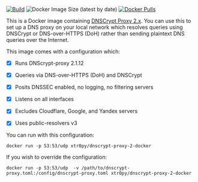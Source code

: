 [![Build](https://github.com/xtr0py/dnscrypt-proxy-2-docker/actions/workflows/docker-publish.yml/badge.svg?branch=testing)](https://github.com/xtr0py/dnscrypt-proxy-2-docker/actions/workflows/docker-publish.yml)
![Docker Image Size (latest by date)](https://img.shields.io/docker/image-size/xtr0py/dnscrypt-proxy-2-docker)
[![Docker Pulls](https://img.shields.io/docker/pulls/xtr0py/dnscrypt-proxy-2-docker.svg)](https://hub.docker.com/r/xtr0py/dnscrypt-proxy-2-docker)

This is a Docker image containing [DNSCrypt Proxy 2.x](https://github.com/jedisct1/dnscrypt-proxy). You can use this to set up a DNS proxy on your local network which resolves queries using DNSCrypt or DNS-over-HTTPS (DoH) rather than sending plaintext DNS queries over the Internet.

This image comes with a configuration which:
- [x] Runs DNScrypt-proxy 2.1.12 
- [x] Queries via DNS-over-HTTPS (DoH) and DNSCrypt
- [x] Posits DNSSEC enabled, no logging, no filtering servers
- [x] Listens on all interfaces
- [x] Excludes Cloudflare, Google, and Yandex servers
- [x] Uses public-resolvers v3



You can run with this configuration:

`docker run -p 53:53/udp xtr0py/dnscrypt-proxy-2-docker`


If you wish to override the configuration:

`docker run -p 53:53/udp  -v /path/to/dnscrypt-proxy.toml:/config/dnscrypt-proxy.toml xtr0py/dnscrypt-proxy-2-docker`

